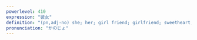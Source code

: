```yaml
---
powerlevel: 410
expression: "彼女"
definition: "(pn,adj-no) she; her; girl friend; girlfriend; sweetheart; (P)"
pronunciation: "かのじょ"
---
```

